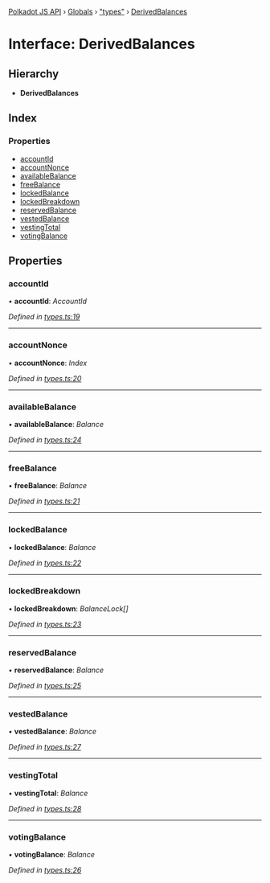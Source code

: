 [Polkadot JS API](../README.md) › [Globals](../globals.md) › ["types"](../modules/_types_.md) › [DerivedBalances](_types_.derivedbalances.md)

# Interface: DerivedBalances

## Hierarchy

* **DerivedBalances**

## Index

### Properties

* [accountId](_types_.derivedbalances.md#accountid)
* [accountNonce](_types_.derivedbalances.md#accountnonce)
* [availableBalance](_types_.derivedbalances.md#availablebalance)
* [freeBalance](_types_.derivedbalances.md#freebalance)
* [lockedBalance](_types_.derivedbalances.md#lockedbalance)
* [lockedBreakdown](_types_.derivedbalances.md#lockedbreakdown)
* [reservedBalance](_types_.derivedbalances.md#reservedbalance)
* [vestedBalance](_types_.derivedbalances.md#vestedbalance)
* [vestingTotal](_types_.derivedbalances.md#vestingtotal)
* [votingBalance](_types_.derivedbalances.md#votingbalance)

## Properties

###  accountId

• **accountId**: *AccountId*

*Defined in [types.ts:19](https://github.com/polkadot-js/api/blob/188363d407/packages/api-derive/src/types.ts#L19)*

___

###  accountNonce

• **accountNonce**: *Index*

*Defined in [types.ts:20](https://github.com/polkadot-js/api/blob/188363d407/packages/api-derive/src/types.ts#L20)*

___

###  availableBalance

• **availableBalance**: *Balance*

*Defined in [types.ts:24](https://github.com/polkadot-js/api/blob/188363d407/packages/api-derive/src/types.ts#L24)*

___

###  freeBalance

• **freeBalance**: *Balance*

*Defined in [types.ts:21](https://github.com/polkadot-js/api/blob/188363d407/packages/api-derive/src/types.ts#L21)*

___

###  lockedBalance

• **lockedBalance**: *Balance*

*Defined in [types.ts:22](https://github.com/polkadot-js/api/blob/188363d407/packages/api-derive/src/types.ts#L22)*

___

###  lockedBreakdown

• **lockedBreakdown**: *BalanceLock[]*

*Defined in [types.ts:23](https://github.com/polkadot-js/api/blob/188363d407/packages/api-derive/src/types.ts#L23)*

___

###  reservedBalance

• **reservedBalance**: *Balance*

*Defined in [types.ts:25](https://github.com/polkadot-js/api/blob/188363d407/packages/api-derive/src/types.ts#L25)*

___

###  vestedBalance

• **vestedBalance**: *Balance*

*Defined in [types.ts:27](https://github.com/polkadot-js/api/blob/188363d407/packages/api-derive/src/types.ts#L27)*

___

###  vestingTotal

• **vestingTotal**: *Balance*

*Defined in [types.ts:28](https://github.com/polkadot-js/api/blob/188363d407/packages/api-derive/src/types.ts#L28)*

___

###  votingBalance

• **votingBalance**: *Balance*

*Defined in [types.ts:26](https://github.com/polkadot-js/api/blob/188363d407/packages/api-derive/src/types.ts#L26)*
